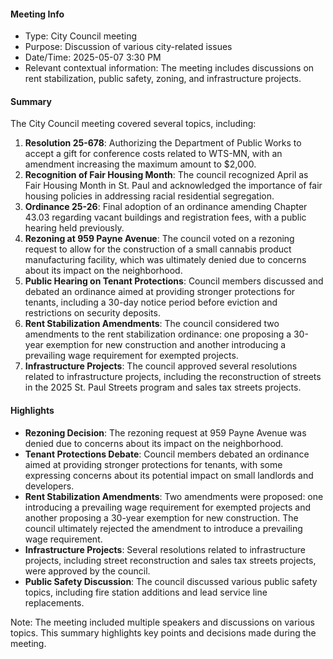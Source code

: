 #### Meeting Info
- Type: City Council meeting
- Purpose: Discussion of various city-related issues
- Date/Time: 2025-05-07 3:30 PM
- Relevant contextual information: The meeting includes discussions on rent stabilization, public safety, zoning, and infrastructure projects.

#### Summary
The City Council meeting covered several topics, including:

1. **Resolution 25-678**: Authorizing the Department of Public Works to accept a gift for conference costs related to WTS-MN, with an amendment increasing the maximum amount to $2,000.
2. **Recognition of Fair Housing Month**: The council recognized April as Fair Housing Month in St. Paul and acknowledged the importance of fair housing policies in addressing racial residential segregation.
3. **Ordinance 25-26**: Final adoption of an ordinance amending Chapter 43.03 regarding vacant buildings and registration fees, with a public hearing held previously.
4. **Rezoning at 959 Payne Avenue**: The council voted on a rezoning request to allow for the construction of a small cannabis product manufacturing facility, which was ultimately denied due to concerns about its impact on the neighborhood.
5. **Public Hearing on Tenant Protections**: Council members discussed and debated an ordinance aimed at providing stronger protections for tenants, including a 30-day notice period before eviction and restrictions on security deposits.
6. **Rent Stabilization Amendments**: The council considered two amendments to the rent stabilization ordinance: one proposing a 30-year exemption for new construction and another introducing a prevailing wage requirement for exempted projects.
7. **Infrastructure Projects**: The council approved several resolutions related to infrastructure projects, including the reconstruction of streets in the 2025 St. Paul Streets program and sales tax streets projects.

#### Highlights

* **Rezoning Decision**: The rezoning request at 959 Payne Avenue was denied due to concerns about its impact on the neighborhood.
* **Tenant Protections Debate**: Council members debated an ordinance aimed at providing stronger protections for tenants, with some expressing concerns about its potential impact on small landlords and developers.
* **Rent Stabilization Amendments**: Two amendments were proposed: one introducing a prevailing wage requirement for exempted projects and another proposing a 30-year exemption for new construction. The council ultimately rejected the amendment to introduce a prevailing wage requirement.
* **Infrastructure Projects**: Several resolutions related to infrastructure projects, including street reconstruction and sales tax streets projects, were approved by the council.
* **Public Safety Discussion**: The council discussed various public safety topics, including fire station additions and lead service line replacements.

Note: The meeting included multiple speakers and discussions on various topics. This summary highlights key points and decisions made during the meeting.

